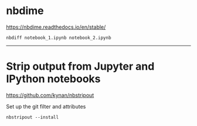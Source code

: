 # nbdime
https://nbdime.readthedocs.io/en/stable/

```
nbdiff notebook_1.ipynb notebook_2.ipynb
```

---
# Strip output from Jupyter and IPython notebooks
https://github.com/kynan/nbstripout

Set up the git filter and attributes
```
nbstripout --install
```

